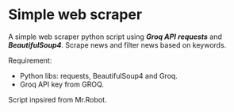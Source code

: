 # Simple web scraper

A simple web scraper python script using ***Groq API*** ***requests*** and ***BeautifulSoup4***. 
Scrape news and filter news based on keywords. 

Requirement: 
- Python libs: requests, BeautifulSoup4 and Groq.
- Groq API key from GROQ.

Script inpsired from Mr.Robot.

